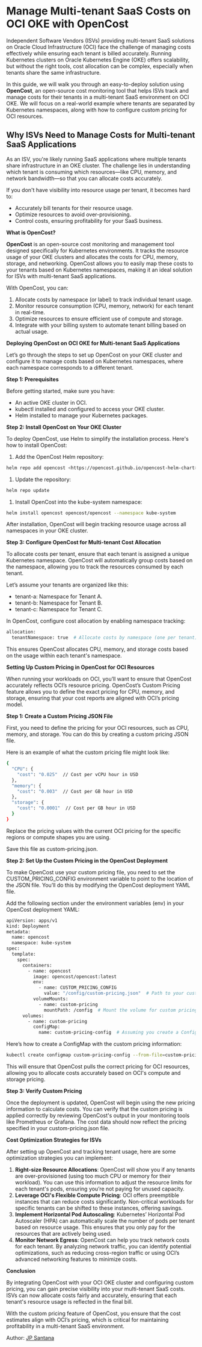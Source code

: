 # Manage Multi-tenant SaaS Costs on OCI OKE with OpenCost

Independent Software Vendors (ISVs) providing multi-tenant SaaS solutions on Oracle Cloud Infrastructure (OCI) face the challenge of managing costs effectively while ensuring each tenant is billed accurately. Running Kubernetes clusters on Oracle Kubernetes Engine (OKE) offers scalability, but without the right tools, cost allocation can be complex, especially when tenants share the same infrastructure.

In this guide, we will walk you through an easy-to-deploy solution using **OpenCost**, an open-source cost monitoring tool that helps ISVs track and manage costs for their tenants in a multi-tenant SaaS environment on OCI OKE. We will focus on a real-world example where tenants are separated by Kubernetes namespaces, along with how to configure custom pricing for OCI resources.

## Why ISVs Need to Manage Costs for Multi-tenant SaaS Applications

As an ISV, you're likely running SaaS applications where multiple tenants share infrastructure in an OKE cluster. The challenge lies in understanding which tenant is consuming which resources—like CPU, memory, and network bandwidth—so that you can allocate costs accurately.

If you don't have visibility into resource usage per tenant, it becomes hard to:

- Accurately bill tenants for their resource usage.
- Optimize resources to avoid over-provisioning.
- Control costs, ensuring profitability for your SaaS business.

**What is OpenCost?**

**OpenCost** is an open-source cost monitoring and management tool designed specifically for Kubernetes environments. It tracks the resource usage of your OKE clusters and allocates the costs for CPU, memory, storage, and networking. OpenCost allows you to easily map these costs to your tenants based on Kubernetes namespaces, making it an ideal solution for ISVs with multi-tenant SaaS applications.

With OpenCost, you can:

1. Allocate costs by namespace (or label) to track individual tenant usage.
2. Monitor resource consumption (CPU, memory, network) for each tenant in real-time.
3. Optimize resources to ensure efficient use of compute and storage.
4. Integrate with your billing system to automate tenant billing based on actual usage.

**Deploying OpenCost on OCI OKE for Multi-tenant SaaS Applications**

Let’s go through the steps to set up OpenCost on your OKE cluster and configure it to manage costs based on Kubernetes namespaces, where each namespace corresponds to a different tenant.

**Step 1: Prerequisites**

Before getting started, make sure you have:

- An active OKE cluster in OCI.
- kubectl installed and configured to access your OKE cluster.
- Helm installed to manage your Kubernetes packages.

**Step 2: Install OpenCost on Your OKE Cluster**

To deploy OpenCost, use Helm to simplify the installation process. Here's how to install OpenCost:

1. Add the OpenCost Helm repository:

```bash
helm repo add opencost <https://opencost.github.io/opencost-helm-chart>
```

1. Update the repository:

```bash
helm repo update
```

1. Install OpenCost into the kube-system namespace:

```bash
helm install opencost opencost/opencost --namespace kube-system
```

After installation, OpenCost will begin tracking resource usage across all namespaces in your OKE cluster.

**Step 3: Configure OpenCost for Multi-tenant Cost Allocation**

To allocate costs per tenant, ensure that each tenant is assigned a unique Kubernetes namespace. OpenCost will automatically group costs based on the namespace, allowing you to track the resources consumed by each tenant.

Let’s assume your tenants are organized like this:

- tenant-a: Namespace for Tenant A.
- tenant-b: Namespace for Tenant B.
- tenant-c: Namespace for Tenant C.

In OpenCost, configure cost allocation by enabling namespace tracking:

```bash
allocation:
  tenantNamespace: true  # Allocate costs by namespace (one per tenant)
```

This ensures OpenCost allocates CPU, memory, and storage costs based on the usage within each tenant's namespace.

**Setting Up Custom Pricing in OpenCost for OCI Resources**

When running your workloads on OCI, you’ll want to ensure that OpenCost accurately reflects OCI’s resource pricing. OpenCost’s Custom Pricing feature allows you to define the exact pricing for CPU, memory, and storage, ensuring that your cost reports are aligned with OCI’s pricing model.

**Step 1: Create a Custom Pricing JSON File**

First, you need to define the pricing for your OCI resources, such as CPU, memory, and storage. You can do this by creating a custom pricing JSON file.

Here is an example of what the custom pricing file might look like:

```bash
{
  "CPU": {
    "cost": "0.025"  // Cost per vCPU hour in USD
  },
  "memory": {
    "cost": "0.003"  // Cost per GB hour in USD
  },
  "storage": {
    "cost": "0.0001"  // Cost per GB hour in USD
  }
}
```

Replace the pricing values with the current OCI pricing for the specific regions or compute shapes you are using.

Save this file as custom-pricing.json.

**Step 2: Set Up the Custom Pricing in the OpenCost Deployment**

To make OpenCost use your custom pricing file, you need to set the CUSTOM_PRICING_CONFIG environment variable to point to the location of the JSON file. You’ll do this by modifying the OpenCost deployment YAML file.

Add the following section under the environment variables (env) in your OpenCost deployment YAML:

```bash
apiVersion: apps/v1
kind: Deployment
metadata:
  name: opencost
  namespace: kube-system
spec:
  template:
    spec:
      containers:
        - name: opencost
          image: opencost/opencost:latest
          env:
            - name: CUSTOM_PRICING_CONFIG
              value: "/config/custom-pricing.json"  # Path to your custom pricing file
          volumeMounts:
            - name: custom-pricing
              mountPath: /config  # Mount the volume for custom pricing
      volumes:
        - name: custom-pricing
          configMap:
            name: custom-pricing-config  # Assuming you create a ConfigMap for custom pricing
```

Here’s how to create a ConfigMap with the custom pricing information:

```bash
kubectl create configmap custom-pricing-config --from-file=custom-pricing.json -n kube-system
```

This will ensure that OpenCost pulls the correct pricing for OCI resources, allowing you to allocate costs accurately based on OCI's compute and storage pricing.

**Step 3: Verify Custom Pricing**

Once the deployment is updated, OpenCost will begin using the new pricing information to calculate costs. You can verify that the custom pricing is applied correctly by reviewing OpenCost's output in your monitoring tools like Prometheus or Grafana. The cost data should now reflect the pricing specified in your custom-pricing.json file.

**Cost Optimization Strategies for ISVs**

After setting up OpenCost and tracking tenant usage, here are some optimization strategies you can implement:

1. **Right-size Resource Allocations**: OpenCost will show you if any tenants are over-provisioned (using too much CPU or memory for their workload). You can use this information to adjust the resource limits for each tenant's pods, ensuring you’re not paying for unused capacity.
2. **Leverage OCI's Flexible Compute Pricing**: OCI offers preemptible instances that can reduce costs significantly. Non-critical workloads for specific tenants can be shifted to these instances, offering savings.
3. **Implement Horizontal Pod Autoscaling**: Kubernetes’ Horizontal Pod Autoscaler (HPA) can automatically scale the number of pods per tenant based on resource usage. This ensures that you only pay for the resources that are actively being used.
4. **Monitor Network Egress**: OpenCost can help you track network costs for each tenant. By analyzing network traffic, you can identify potential optimizations, such as reducing cross-region traffic or using OCI’s advanced networking features to minimize costs.

**Conclusion**

By integrating OpenCost with your OCI OKE cluster and configuring custom pricing, you can gain precise visibility into your multi-tenant SaaS costs. ISVs can now allocate costs fairly and accurately, ensuring that each tenant's resource usage is reflected in the final bill.

With the custom pricing feature of OpenCost, you ensure that the cost estimates align with OCI’s pricing, which is critical for maintaining profitability in a multi-tenant SaaS environment.

Author: [JP Santana](mailto:jp.santana@oracle.com)
